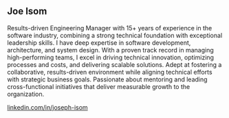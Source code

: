 ## Joe Isom

Results-driven Engineering Manager with 15+ years of experience in the software industry, combining a strong technical 
foundation with exceptional leadership skills. I have deep expertise in software development, architecture, and system 
design. With a proven track record in managing high-performing teams, I excel in driving technical innovation, optimizing 
processes and costs, and delivering scalable solutions. Adept at fostering a collaborative, results-driven environment 
while aligning technical efforts with strategic business goals. Passionate about mentoring and leading cross-functional 
initiatives that deliver measurable growth to the organization.

[linkedin.com/in/joseph-isom](https://www.linkedin.com/in/joseph-isom)
